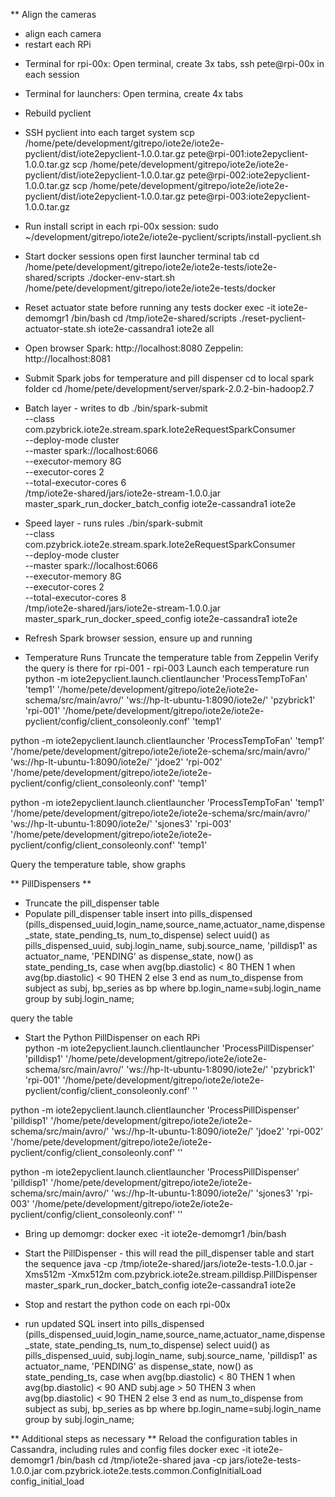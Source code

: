 ** Align the cameras
- align each camera
- restart each RPi


* Terminal for rpi-00x: Open terminal, create 3x tabs, ssh pete@rpi-00x in each session
* Terminal for launchers: Open termina, create 4x tabs
* Rebuild pyclient
* SSH pyclient into each target system
scp /home/pete/development/gitrepo/iote2e/iote2e-pyclient/dist/iote2epyclient-1.0.0.tar.gz pete@rpi-001:iote2epyclient-1.0.0.tar.gz
scp /home/pete/development/gitrepo/iote2e/iote2e-pyclient/dist/iote2epyclient-1.0.0.tar.gz pete@rpi-002:iote2epyclient-1.0.0.tar.gz
scp /home/pete/development/gitrepo/iote2e/iote2e-pyclient/dist/iote2epyclient-1.0.0.tar.gz pete@rpi-003:iote2epyclient-1.0.0.tar.gz
* Run install script in each rpi-00x session: 
sudo ~/development/gitrepo/iote2e/iote2e-pyclient/scripts/install-pyclient.sh

* Start docker sessions
open first launcher terminal tab
cd /home/pete/development/gitrepo/iote2e/iote2e-tests/iote2e-shared/scripts
./docker-env-start.sh /home/pete/development/gitrepo/iote2e/iote2e-tests/docker

* Reset actuator state before running any tests
docker exec -it iote2e-demomgr1 /bin/bash
cd /tmp/iote2e-shared/scripts
./reset-pyclient-actuator-state.sh iote2e-cassandra1 iote2e all

* Open browser
Spark: http://localhost:8080
Zeppelin: http://localhost:8081

* Submit Spark jobs for temperature and pill dispenser
cd to local spark folder
cd /home/pete/development/server/spark-2.0.2-bin-hadoop2.7

* Batch layer - writes to db
./bin/spark-submit \
  --class com.pzybrick.iote2e.stream.spark.Iote2eRequestSparkConsumer \
  --deploy-mode cluster \
  --master spark://localhost:6066 \
  --executor-memory 8G \
  --executor-cores 2 \
  --total-executor-cores 6 \
  /tmp/iote2e-shared/jars/iote2e-stream-1.0.0.jar \
  master_spark_run_docker_batch_config iote2e-cassandra1 iote2e

* Speed layer - runs rules
./bin/spark-submit \
  --class com.pzybrick.iote2e.stream.spark.Iote2eRequestSparkConsumer \
  --deploy-mode cluster \
  --master spark://localhost:6066 \
  --executor-memory 8G \
  --executor-cores 2 \
  --total-executor-cores 8 \
  /tmp/iote2e-shared/jars/iote2e-stream-1.0.0.jar \
  master_spark_run_docker_speed_config iote2e-cassandra1 iote2e
  
* Refresh Spark browser session, ensure up and running

* Temperature Runs
Truncate the temperature table from Zeppelin
Verify the query is there for rpi-001 - rpi-003
Launch each temperature run
python -m iote2epyclient.launch.clientlauncher 'ProcessTempToFan' 'temp1' '/home/pete/development/gitrepo/iote2e/iote2e-schema/src/main/avro/' 'ws://hp-lt-ubuntu-1:8090/iote2e/' 'pzybrick1' 'rpi-001' '/home/pete/development/gitrepo/iote2e/iote2e-pyclient/config/client_consoleonly.conf' 'temp1'

python -m iote2epyclient.launch.clientlauncher 'ProcessTempToFan' 'temp1' '/home/pete/development/gitrepo/iote2e/iote2e-schema/src/main/avro/' 'ws://hp-lt-ubuntu-1:8090/iote2e/' 'jdoe2' 'rpi-002' '/home/pete/development/gitrepo/iote2e/iote2e-pyclient/config/client_consoleonly.conf' 'temp1'

python -m iote2epyclient.launch.clientlauncher 'ProcessTempToFan' 'temp1' '/home/pete/development/gitrepo/iote2e/iote2e-schema/src/main/avro/' 'ws://hp-lt-ubuntu-1:8090/iote2e/' 'sjones3' 'rpi-003' '/home/pete/development/gitrepo/iote2e/iote2e-pyclient/config/client_consoleonly.conf' 'temp1'

Query the temperature table, show graphs

** PillDispensers **
- Truncate the pill_dispenser table
- Populate pill_dispenser table
insert into pills_dispensed (pills_dispensed_uuid,login_name,source_name,actuator_name,dispense_state, state_pending_ts, num_to_dispense)
	select uuid() as pills_dispensed_uuid, subj.login_name, subj.source_name, 'pilldisp1' as actuator_name, 'PENDING' as dispense_state, now() as state_pending_ts, 
		case when avg(bp.diastolic) < 80 THEN 1 
			when avg(bp.diastolic) < 90 THEN 2 
			else 3 
		end as num_to_dispense
	from subject as subj, bp_series as bp 
	where bp.login_name=subj.login_name 
	group by subj.login_name;
	
query the table

- Start the Python PillDispenser on each RPi  
python -m iote2epyclient.launch.clientlauncher 'ProcessPillDispenser' 'pilldisp1' '/home/pete/development/gitrepo/iote2e/iote2e-schema/src/main/avro/' 'ws://hp-lt-ubuntu-1:8090/iote2e/' 'pzybrick1' 'rpi-001' '/home/pete/development/gitrepo/iote2e/iote2e-pyclient/config/client_consoleonly.conf' ''

python -m iote2epyclient.launch.clientlauncher 'ProcessPillDispenser' 'pilldisp1' '/home/pete/development/gitrepo/iote2e/iote2e-schema/src/main/avro/' 'ws://hp-lt-ubuntu-1:8090/iote2e/' 'jdoe2' 'rpi-002' '/home/pete/development/gitrepo/iote2e/iote2e-pyclient/config/client_consoleonly.conf' ''

python -m iote2epyclient.launch.clientlauncher 'ProcessPillDispenser' 'pilldisp1' '/home/pete/development/gitrepo/iote2e/iote2e-schema/src/main/avro/' 'ws://hp-lt-ubuntu-1:8090/iote2e/' 'sjones3' 'rpi-003' '/home/pete/development/gitrepo/iote2e/iote2e-pyclient/config/client_consoleonly.conf' ''

- Bring up demomgr: docker exec -it iote2e-demomgr1 /bin/bash 
- Start the PillDispenser - this will read the pill_dispenser table and start the sequence
java -cp /tmp/iote2e-shared/jars/iote2e-tests-1.0.0.jar -Xms512m -Xmx512m com.pzybrick.iote2e.stream.pilldisp.PillDispenser master_spark_run_docker_batch_config iote2e-cassandra1 iote2e
	
- Stop and restart the python code on each rpi-00x
- run updated SQL
insert into pills_dispensed (pills_dispensed_uuid,login_name,source_name,actuator_name,dispense_state, state_pending_ts, num_to_dispense)
	select uuid() as pills_dispensed_uuid, subj.login_name, subj.source_name, 'pilldisp1' as actuator_name, 'PENDING' as dispense_state, now() as state_pending_ts,
		case when avg(bp.diastolic) < 80 THEN 1 
			when avg(bp.diastolic) < 90 AND subj.age > 50 THEN 3 
			when avg(bp.diastolic) < 90 THEN 2 
			else 3 
		end as num_to_dispense
	from subject as subj, bp_series as bp 
	where bp.login_name=subj.login_name 
	group by subj.login_name;


** Additional steps as necessary **
Reload the configuration tables in Cassandra, including rules and config files
docker exec -it iote2e-demomgr1 /bin/bash
cd /tmp/iote2e-shared
java -cp jars/iote2e-tests-1.0.0.jar com.pzybrick.iote2e.tests.common.ConfigInitialLoad config_initial_load


